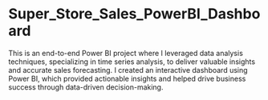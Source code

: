 # Super_Store_Sales_PowerBI_Dashboard
This is an end-to-end Power BI project where I leveraged data analysis techniques, specializing in time series analysis, to deliver valuable insights and accurate sales forecasting. I created an interactive dashboard using Power BI, which provided actionable insights and helped drive business success through data-driven decision-making.
